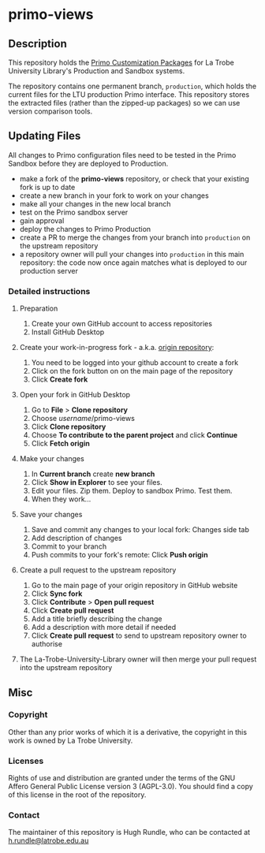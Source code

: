 # primo-views

## Description 
This repository holds the [Primo Customization Packages](https://knowledge.exlibrisgroup.com/Primo/Product_Documentation/Primo/Back_Office_Guide/090Primo_Utilities/The_UI_Customization_Package_Manager) for La Trobe University Library's Production and Sandbox systems.

The repository contains one permanent branch, `production`, which holds the current files for the LTU production Primo interface. This repository stores the extracted files (rather than the zipped-up packages) so we can use version comparison tools.


## Updating Files

All changes to Primo configuration files need to be tested in the Primo Sandbox before they are deployed to Production.

- make a fork of the **primo-views** repository, or check that your existing fork is up to date
- create a new branch in your fork to work on your changes
- make all your changes in the new local branch
- test on the Primo sandbox server
- gain approval
- deploy the changes to Primo Production
- create a PR to merge the changes from your branch into `production` on the upstream repository
- a repository owner will pull your changes into `production` in this main repository: the code now once again matches what is deployed to our production server

### Detailed instructions
1. Preparation
    1. Create your own GitHub account to access repositories
    2. Install GitHub Desktop

2. Create your work-in-progress fork - a.k.a. [origin repository](https://git-for-librarians.netlify.app/forking#origin-and-upstream-repository):
    1. You need to be logged into your github account to create a fork
    2. Click on the fork button on on the main page of the repository
    3. Click **Create fork**
    
3. Open your fork in GitHub Desktop
    1. Go to **File** > **Clone repository**
    2. Choose *username*/primo-views
    3. Click **Clone repository**
    4. Choose **To contribute to the parent project** and click **Continue**
    5. Click **Fetch origin**

4. Make your changes 
    1. In **Current branch** create **new branch**
    2. Click **Show in Explorer** to see your files.
    3. Edit your files. Zip them. Deploy to sandbox Primo. Test them. 
    4. When they work...

5. Save your changes
    1. Save and commit any changes to your local fork: Changes side tab
	2. Add description of changes
	3. Commit to your branch
    4. Push commits to your fork's remote: Click **Push origin**
    
6. Create a pull request to the upstream repository
    1. Go to the main page of your origin repository in GitHub website
	2. Click **Sync fork**
	3. Click **Contribute** > **Open pull request**
    4. Click **Create pull request**
	5. Add a title briefly describing the change
	6. Add a description with more detail if needed
	7. Click **Create pull request** to send to upstream repository owner to authorise

7. The La-Trobe-University-Library owner will then merge your pull request into the upstream repository

## Misc

### Copyright

Other than any prior works of which it is a derivative, the copyright in this work is owned by La Trobe University.

### Licenses

Rights of use and distribution are granted under the terms of the GNU Affero General Public License version 3 (AGPL-3.0). You should find a copy of this license in the root of the repository.

### Contact

The maintainer of this repository is Hugh Rundle, who can be contacted at h.rundle@latrobe.edu.au

